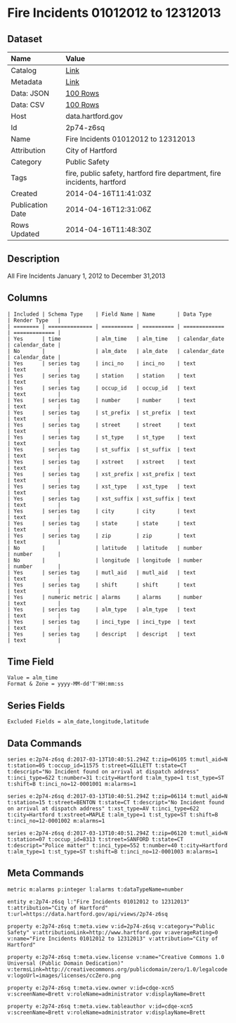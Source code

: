 # Fire Incidents 01012012 to 12312013

## Dataset

| Name | Value |
| :--- | :---- |
| Catalog | [Link](https://catalog.data.gov/dataset/fire-incidents-01012012-to-12312013) |
| Metadata | [Link](https://data.hartford.gov/api/views/2p74-z6sq) |
| Data: JSON | [100 Rows](https://data.hartford.gov/api/views/2p74-z6sq/rows.json?max_rows=100) |
| Data: CSV | [100 Rows](https://data.hartford.gov/api/views/2p74-z6sq/rows.csv?max_rows=100) |
| Host | data.hartford.gov |
| Id | 2p74-z6sq |
| Name | Fire Incidents 01012012 to 12312013 |
| Attribution | City of Hartford |
| Category | Public Safety |
| Tags | fire, public safety, hartford fire department, fire incidents, hartford |
| Created | 2014-04-16T11:41:03Z |
| Publication Date | 2014-04-16T12:31:06Z |
| Rows Updated | 2014-04-16T11:48:30Z |

## Description

All Fire Incidents January 1, 2012 to December 31,2013

## Columns

```ls
| Included | Schema Type    | Field Name | Name       | Data Type     | Render Type   |
| ======== | ============== | ========== | ========== | ============= | ============= |
| Yes      | time           | alm_time   | alm_time   | calendar_date | calendar_date |
| No       |                | alm_date   | alm_date   | calendar_date | calendar_date |
| Yes      | series tag     | inci_no    | inci_no    | text          | text          |
| Yes      | series tag     | station    | station    | text          | text          |
| Yes      | series tag     | occup_id   | occup_id   | text          | text          |
| Yes      | series tag     | number     | number     | text          | text          |
| Yes      | series tag     | st_prefix  | st_prefix  | text          | text          |
| Yes      | series tag     | street     | street     | text          | text          |
| Yes      | series tag     | st_type    | st_type    | text          | text          |
| Yes      | series tag     | st_suffix  | st_suffix  | text          | text          |
| Yes      | series tag     | xstreet    | xstreet    | text          | text          |
| Yes      | series tag     | xst_prefix | xst_prefix | text          | text          |
| Yes      | series tag     | xst_type   | xst_type   | text          | text          |
| Yes      | series tag     | xst_suffix | xst_suffix | text          | text          |
| Yes      | series tag     | city       | city       | text          | text          |
| Yes      | series tag     | state      | state      | text          | text          |
| Yes      | series tag     | zip        | zip        | text          | text          |
| No       |                | latitude   | latitude   | number        | number        |
| No       |                | longitude  | longitude  | number        | number        |
| Yes      | series tag     | mutl_aid   | mutl_aid   | text          | text          |
| Yes      | series tag     | shift      | shift      | text          | text          |
| Yes      | numeric metric | alarms     | alarms     | number        | text          |
| Yes      | series tag     | alm_type   | alm_type   | text          | text          |
| Yes      | series tag     | inci_type  | inci_type  | text          | text          |
| Yes      | series tag     | descript   | descript   | text          | text          |
```

## Time Field

```ls
Value = alm_time
Format & Zone = yyyy-MM-dd'T'HH:mm:ss
```

## Series Fields

```ls
Excluded Fields = alm_date,longitude,latitude
```

## Data Commands

```ls
series e:2p74-z6sq d:2017-03-13T10:40:51.294Z t:zip=06105 t:mutl_aid=N t:station=05 t:occup_id=11575 t:street=GILLETT t:state=CT t:descript="No Incident found on arrival at dispatch address" t:inci_type=622 t:number=31 t:city=Hartford t:alm_type=1 t:st_type=ST t:shift=B t:inci_no=12-0001001 m:alarms=1

series e:2p74-z6sq d:2017-03-13T10:40:51.294Z t:zip=06114 t:mutl_aid=N t:station=15 t:street=BENTON t:state=CT t:descript="No Incident found on arrival at dispatch address" t:xst_type=AV t:inci_type=622 t:city=Hartford t:xstreet=MAPLE t:alm_type=1 t:st_type=ST t:shift=B t:inci_no=12-0001002 m:alarms=1

series e:2p74-z6sq d:2017-03-13T10:40:51.294Z t:zip=06120 t:mutl_aid=N t:station=07 t:occup_id=8313 t:street=SANFORD t:state=CT t:descript="Police matter" t:inci_type=552 t:number=40 t:city=Hartford t:alm_type=1 t:st_type=ST t:shift=B t:inci_no=12-0001003 m:alarms=1
```

## Meta Commands

```ls
metric m:alarms p:integer l:alarms t:dataTypeName=number

entity e:2p74-z6sq l:"Fire Incidents 01012012 to 12312013" t:attribution="City of Hartford" t:url=https://data.hartford.gov/api/views/2p74-z6sq

property e:2p74-z6sq t:meta.view v:id=2p74-z6sq v:category="Public Safety" v:attributionLink=http://www.hartford.gov v:averageRating=0 v:name="Fire Incidents 01012012 to 12312013" v:attribution="City of Hartford"

property e:2p74-z6sq t:meta.view.license v:name="Creative Commons 1.0 Universal (Public Domain Dedication)" v:termsLink=http://creativecommons.org/publicdomain/zero/1.0/legalcode v:logoUrl=images/licenses/ccZero.png

property e:2p74-z6sq t:meta.view.owner v:id=cdqe-xcn5 v:screenName=Brett v:roleName=administrator v:displayName=Brett

property e:2p74-z6sq t:meta.view.tableauthor v:id=cdqe-xcn5 v:screenName=Brett v:roleName=administrator v:displayName=Brett
```